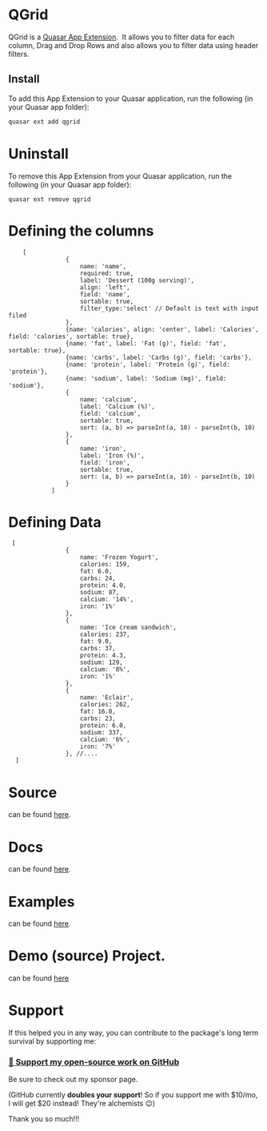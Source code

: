 # QGrid

QGrid is a [Quasar App Extension](https://quasar.dev/app-extensions/introduction).  It allows you to filter data for each column, Drag and Drop Rows and also allows you to filter data using header filters. 
## Install

To add this App Extension to your Quasar application, run the following (in your Quasar app folder):

```bash
quasar ext add qgrid
```

# Uninstall
To remove this App Extension from your Quasar application, run the following (in your Quasar app folder):

```
quasar ext remove qgrid
```


# Defining the columns


    
        [
                    {
                        name: 'name',
                        required: true,
                        label: 'Dessert (100g serving)',
                        align: 'left',
                        field: 'name',
                        sortable: true,
                        filter_type:'select' // Default is text with input filed
                    },
                    {name: 'calories', align: 'center', label: 'Calories', field: 'calories', sortable: true},
                    {name: 'fat', label: 'Fat (g)', field: 'fat', sortable: true},
                    {name: 'carbs', label: 'Carbs (g)', field: 'carbs'},
                    {name: 'protein', label: 'Protein (g)', field: 'protein'},
                    {name: 'sodium', label: 'Sodium (mg)', field: 'sodium'},
                    {
                        name: 'calcium',
                        label: 'Calcium (%)',
                        field: 'calcium',
                        sortable: true,
                        sort: (a, b) => parseInt(a, 10) - parseInt(b, 10)
                    },
                    {
                        name: 'iron',
                        label: 'Iron (%)',
                        field: 'iron',
                        sortable: true,
                        sort: (a, b) => parseInt(a, 10) - parseInt(b, 10)
                    }
                ]

     
# Defining Data

     [
                    {
                        name: 'Frozen Yogurt',
                        calories: 159,
                        fat: 6.0,
                        carbs: 24,
                        protein: 4.0,
                        sodium: 87,
                        calcium: '14%',
                        iron: '1%'
                    },
                    {
                        name: 'Ice cream sandwich',
                        calories: 237,
                        fat: 9.0,
                        carbs: 37,
                        protein: 4.3,
                        sodium: 129,
                        calcium: '8%',
                        iron: '1%'
                    },
                    {
                        name: 'Eclair',
                        calories: 262,
                        fat: 16.0,
                        carbs: 23,
                        protein: 6.0,
                        sodium: 337,
                        calcium: '6%',
                        iron: '7%'
                    }, //....
      ]

# Source

can be found [here](https://github.com/pratik227/quasar-qgrid).

# Docs

can be found [here](https://quasar-qgrid.netlify.com).

# Examples

can be found [here](https://quasar-qgrid.netlify.com/examples).

# Demo (source) Project.

can be found [here](https://github.com/pratik227/quasar-qgrid/tree/master/demo)

# Support

If this helped you in any way, you can contribute to the package's long term survival by supporting me:

### [💜 Support my open-source work on GitHub](https://github.com/sponsors/pratik227)

Be sure to check out my sponsor page.

(GitHub currently **doubles your support**! So if you support me with $10/mo, I will get $20 instead! They're alchemists 😉)

Thank you so much!!!